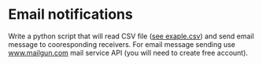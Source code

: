 # Email notifications

Write a python script that will read CSV file ([see exaple.csv](example.csv)) and send email message to cooresponding receivers. For email message sending use www.mailgun.com mail service API (you will need to create free account).

